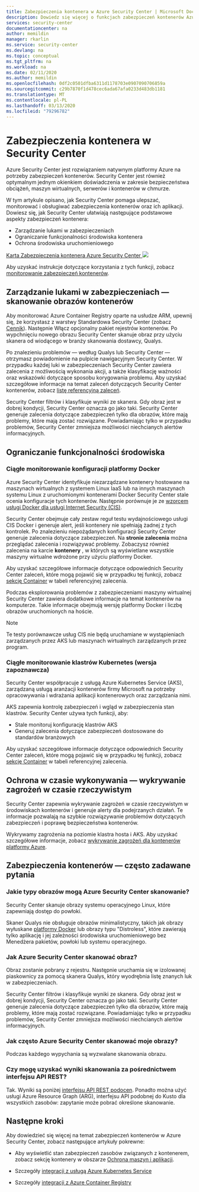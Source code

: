 ```yaml
---
title: Zabezpieczenia kontenera w Azure Security Center | Microsoft Docs
description: Dowiedz się więcej o funkcjach zabezpieczeń kontenerów Azure Security Center.
services: security-center
documentationcenter: na
author: memildin
manager: rkarlin
ms.service: security-center
ms.devlang: na
ms.topic: conceptual
ms.tgt_pltfrm: na
ms.workload: na
ms.date: 02/11/2020
ms.author: memildin
ms.openlocfilehash: 0df2c0501dfba6311d1178703e0907090706859a
ms.sourcegitcommit: c29b7870f1d478cec6ada67afa0233d483db1181
ms.translationtype: MT
ms.contentlocale: pl-PL
ms.lasthandoff: 03/13/2020
ms.locfileid: "79296782"
---
```

# <a name="container-security-in-security-center"></a>Zabezpieczenia kontenera w Security Center

Azure Security Center jest rozwiązaniem natywnym platformy Azure na potrzeby zabezpieczeń kontenerów. Security Center jest również optymalnym jednym okienkiem doświadczenia w zakresie bezpieczeństwa obciążeń, maszyn wirtualnych, serwerów i kontenerów w chmurze.

W tym artykule opisano, jak Security Center pomaga ulepszać, monitorować i obsługiwać zabezpieczenia kontenerów oraz ich aplikacji. Dowiesz się, jak Security Center ułatwiają następujące podstawowe aspekty zabezpieczeń kontenera:

* Zarządzanie lukami w zabezpieczeniach
* Ograniczanie funkcjonalności środowiska kontenera
* Ochrona środowiska uruchomieniowego

[Karta Zabezpieczenia kontenera Azure Security Center ![](media/container-security/container-security-tab.png)](media/container-security/container-security-tab.png#lightbox)

Aby uzyskać instrukcje dotyczące korzystania z tych funkcji, zobacz [monitorowanie zabezpieczeń kontenerów](monitor-container-security.md).

## <a name="vulnerability-management---scanning-container-images"></a>Zarządzanie lukami w zabezpieczeniach — skanowanie obrazów kontenerów
Aby monitorować Azure Container Registry oparte na usłudze ARM, upewnij się, że korzystasz z warstwy Standardowa Security Center (zobacz [Cennik](/azure/security-center/security-center-pricing)). Następnie Włącz opcjonalny pakiet rejestrów kontenerów. Po wypchnięciu nowego obrazu Security Center skanuje obraz przy użyciu skanera od wiodącego w branży skanowania dostawcy, Qualys.

Po znalezieniu problemów — według Qualys lub Security Center — otrzymasz powiadomienie na pulpicie nawigacyjnym Security Center. W przypadku każdej luki w zabezpieczeniach Security Center zawiera zalecenia z możliwością wykonania akcji, a także klasyfikację ważności oraz wskazówki dotyczące sposobu korygowania problemu. Aby uzyskać szczegółowe informacje na temat zaleceń dotyczących Security Center kontenerów, zobacz [listę referencyjną zaleceń](recommendations-reference.md#recs-containers).

Security Center filtrów i klasyfikuje wyniki ze skanera. Gdy obraz jest w dobrej kondycji, Security Center oznacza go jako taki. Security Center generuje zalecenia dotyczące zabezpieczeń tylko dla obrazów, które mają problemy, które mają zostać rozwiązane. Powiadamiając tylko w przypadku problemów, Security Center zmniejsza możliwości niechcianych alertów informacyjnych.

## <a name="environment-hardening"></a>Ograniczanie funkcjonalności środowiska

### <a name="continuous-monitoring-of-your-docker-configuration"></a>Ciągłe monitorowanie konfiguracji platformy Docker
Azure Security Center identyfikuje niezarządzane kontenery hostowane na maszynach wirtualnych z systemem Linux IaaS lub na innych maszynach systemu Linux z uruchomionymi kontenerami Docker Security Center stale ocenia konfiguracje tych kontenerów. Następnie porównuje je ze [wzorcem usługi Docker dla usługi Internet Security (CIS)](https://www.cisecurity.org/benchmark/docker/).

Security Center obejmuje cały zestaw reguł testu wydajnościowego usługi CIS Docker i generuje alert, jeśli kontenery nie spełniają żadnej z tych kontrolek. Po znalezieniu niepożądanych konfiguracji Security Center generuje zalecenia dotyczące zabezpieczeń. Na **stronie zalecenia** można przeglądać zalecenia i rozwiązywać problemy. Zobaczysz również zalecenia na karcie **kontenery** , w których są wyświetlane wszystkie maszyny wirtualne wdrożone przy użyciu platformy Docker. 

Aby uzyskać szczegółowe informacje dotyczące odpowiednich Security Center zaleceń, które mogą pojawić się w przypadku tej funkcji, zobacz [sekcję Container](recommendations-reference.md#recs-containers) w tabeli referencyjnej zalecenia.

Podczas eksplorowania problemów z zabezpieczeniami maszyny wirtualnej Security Center zawiera dodatkowe informacje na temat kontenerów na komputerze. Takie informacje obejmują wersję platformy Docker i liczbę obrazów uruchomionych na hoście. 

>[!NOTE]
> Te testy porównawcze usług CIS nie będą uruchamiane w wystąpieniach zarządzanych przez AKS lub maszynach wirtualnych zarządzanych przez program.

### <a name="continuous-monitoring-of-your-kubernetes-clusters-preview"></a>Ciągłe monitorowanie klastrów Kubernetes (wersja zapoznawcza)
Security Center współpracuje z usługą Azure Kubernetes Service (AKS), zarządzaną usługą aranżacji kontenerów firmy Microsoft na potrzeby opracowywania i wdrażania aplikacji kontenerowych oraz zarządzania nimi.

AKS zapewnia kontrolę zabezpieczeń i wgląd w zabezpieczenia stan klastrów. Security Center używa tych funkcji, aby:
* Stale monitoruj konfigurację klastrów AKS
* Generuj zalecenia dotyczące zabezpieczeń dostosowane do standardów branżowych

Aby uzyskać szczegółowe informacje dotyczące odpowiednich Security Center zaleceń, które mogą pojawić się w przypadku tej funkcji, zobacz [sekcję Container](recommendations-reference.md#recs-containers) w tabeli referencyjnej zalecenia.

## <a name="run-time-protection---real-time-threat-detection"></a>Ochrona w czasie wykonywania — wykrywanie zagrożeń w czasie rzeczywistym

Security Center zapewnia wykrywanie zagrożeń w czasie rzeczywistym w środowiskach kontenerów i generuje alerty dla podejrzanych działań. Te informacje pozwalają na szybkie rozwiązywanie problemów dotyczących zabezpieczeń i poprawę bezpieczeństwa kontenerów.

Wykrywamy zagrożenia na poziomie klastra hosta i AKS. Aby uzyskać szczegółowe informacje, zobacz [wykrywanie zagrożeń dla kontenerów platformy Azure](threat-protection.md#azure-containers).


## <a name="container-security-faq"></a>Zabezpieczenia kontenerów — często zadawane pytania

### <a name="what-types-of-images-can-azure-security-center-scan"></a>Jakie typy obrazów mogą Azure Security Center skanowanie?
Security Center skanuje obrazy systemu operacyjnego Linux, które zapewniają dostęp do powłoki. 

Skaner Qualys nie obsługuje obrazów minimalistyczny, takich jak obrazy wyłuskane [platformy Docker](https://hub.docker.com/_/scratch/) lub obrazy typu "Distroless", które zawierają tylko aplikację i jej zależności środowiska uruchomieniowego bez Menedżera pakietów, powłoki lub systemu operacyjnego.

### <a name="how-does-azure-security-center-scan-an-image"></a>Jak Azure Security Center skanować obraz?
Obraz zostanie pobrany z rejestru. Następnie uruchamia się w izolowanej piaskownicy za pomocą skanera Qualys, który wyodrębnia listę znanych luk w zabezpieczeniach.

Security Center filtrów i klasyfikuje wyniki ze skanera. Gdy obraz jest w dobrej kondycji, Security Center oznacza go jako taki. Security Center generuje zalecenia dotyczące zabezpieczeń tylko dla obrazów, które mają problemy, które mają zostać rozwiązane. Powiadamiając tylko w przypadku problemów, Security Center zmniejsza możliwości niechcianych alertów informacyjnych.

### <a name="how-often-does-azure-security-center-scan-my-images"></a>Jak często Azure Security Center skanować moje obrazy?
Podczas każdego wypychania są wyzwalane skanowania obrazu.

### <a name="can-i-get-the-scan-results-via-rest-api"></a>Czy mogę uzyskać wyniki skanowania za pośrednictwem interfejsu API REST?
Tak. Wyniki są poniżej [interfejsu API REST podocen](/rest/api/securitycenter/subassessments/list/). Ponadto można użyć usługi Azure Resource Graph (ARG), interfejsu API podobnej do Kusto dla wszystkich zasobów: zapytanie może pobrać określone skanowanie.
 

## <a name="next-steps"></a>Następne kroki

Aby dowiedzieć się więcej na temat zabezpieczeń kontenerów w Azure Security Center, zobacz następujące artykuły pokrewne:

* Aby wyświetlić stan zabezpieczeń zasobów związanych z kontenerem, zobacz sekcję kontenery w obszarze [Ochrona maszyn i aplikacji](security-center-virtual-machine-protection.md#containers).

* Szczegóły [integracji z usługą Azure Kubernetes Service](azure-kubernetes-service-integration.md)

* Szczegóły [integracji z Azure Container Registry](azure-container-registry-integration.md)